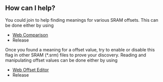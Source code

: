 ## How can I help?
You could join to help finding meanings for various SRAM offsets.
This can be done either by using 

* <a href="compare">Web Comparison</a>
* Release

Once you found a meaning for a offset value, try to enable or disable this flag in other SRAM (*.srm) files to prove your discovery. 
Reading and manipulating offset values can be done either by using  

* <a href="offset">Web Offset Editor</a>
* Release